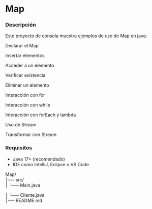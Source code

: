 # Map

### Descripción

Este proyecto de consola muestra ejemplos de uso de Map en java:

Declarar el Map

Insertar elementos

Acceder a un elemento

Verificar existencia

Eliminar un elemento

Interacción con for

Interacción con while

Interacción con forEach y lambda

Uso de Stream

Transformar con Stream

### Requisitos

* Java 17+ (recomendado)
* IDE como IntelliJ, Eclipse o VS Code

Map/\
│── src/\
│ └── Main.java

│ └── Cliente.java\
│── README.md
